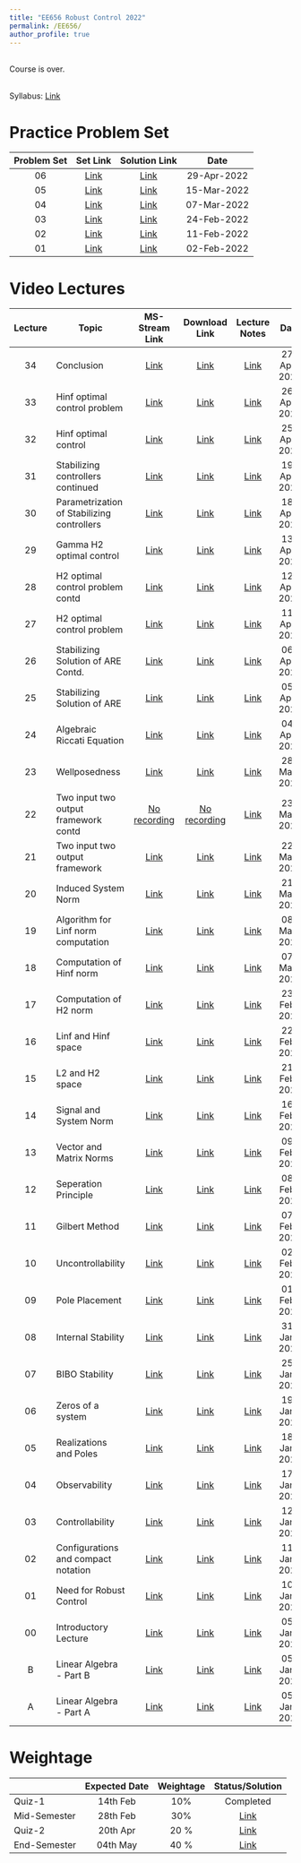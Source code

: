 ```yaml
---
title: "EE656 Robust Control 2022"
permalink: /EE656/
author_profile: true
---
```

<br> Course is over.

<br> Syllabus: <a href="https://iitg.ac.in/eee/electsyl.html#EE656">Link</a> 

Practice Problem Set
=======

<table>
<thead>
  <tr>
    <th><center>Problem Set</center></th>
    <th><center>Set Link</center></th>
    <th><center>Solution Link</center></th>
    <th><center>Date</center></th>	  
 </tr>
</thead>
<tbody>
<tr>
    <td><center>06</center></td>
    <td><center><a href="https://iitgoffice.sharepoint.com/:b:/r/sites/Grp_EE656Robust_Control_Jan-May2022/Shared%20Documents/General/Problem%20Sets/ProblemSet-06.pdf?csf=1&web=1&e=6ZLsLI">Link</a> </center></td>
    <td><center><a href="https://iitgoffice.sharepoint.com/:b:/r/sites/Grp_EE656Robust_Control_Jan-May2022/Shared%20Documents/General/Problem%20Sets/ProblemSet-06%20Solution.pdf?csf=1&web=1&e=hR4AUd">Link</a></center></td>
    <td><center>29-Apr-2022</center></td>	
</tr>
<tr>
    <td><center>05</center></td>
    <td><center><a href="https://iitgoffice.sharepoint.com/:b:/r/sites/Grp_EE656Robust_Control_Jan-May2022/Shared%20Documents/General/Problem%20Sets/ProblemSet-05.pdf?csf=1&web=1&e=6ZLsLI">Link</a> </center></td>
    <td><center><a href="https://iitgoffice.sharepoint.com/:b:/r/sites/Grp_EE656Robust_Control_Jan-May2022/Shared%20Documents/General/Problem%20Sets/ProblemSet-05%20Solution.pdf?csf=1&web=1&e=ftLDLX">Link</a></center></td>
    <td><center>15-Mar-2022</center></td>	
</tr>
<tr>
    <td><center>04</center></td>
    <td><center><a href="https://iitgoffice.sharepoint.com/:b:/r/sites/Grp_EE656Robust_Control_Jan-May2022/Shared%20Documents/General/Problem%20Sets/ProblemSet-04.pdf?csf=1&web=1&e=6ZLsLI">Link</a> </center></td>
    <td><center><a href="https://iitgoffice.sharepoint.com/:b:/r/sites/Grp_EE656Robust_Control_Jan-May2022/Shared%20Documents/General/Problem%20Sets/ProblemSet-04%20Solution.pdf?csf=1&web=1&e=ftLDLX">Link</a></center></td>
    <td><center>07-Mar-2022</center></td>	
</tr>
<tr>
    <td><center>03</center></td>
    <td><center><a href="https://iitgoffice.sharepoint.com/:b:/r/sites/Grp_EE656Robust_Control_Jan-May2022/Shared%20Documents/General/Problem%20Sets/ProblemSet-03.pdf?csf=1&web=1&e=PMPRc2">Link</a> </center></td>
    <td><center><a href="https://iitgoffice.sharepoint.com/:b:/r/sites/Grp_EE656Robust_Control_Jan-May2022/Shared%20Documents/General/Problem%20Sets/ProblemSet-03%20Solution.pdf?csf=1&web=1&e=vRKe2a">Link</a></center></td>
    <td><center>24-Feb-2022</center></td>	
</tr>
<tr>
    <td><center>02</center></td>
    <td><center><a href="https://iitgoffice.sharepoint.com/:b:/r/sites/Grp_EE656Robust_Control_Jan-May2022/Shared%20Documents/General/Problem%20Sets/ProblemSet-02.pdf?csf=1&web=1&e=PMPRc2">Link</a> </center></td>
    <td><center><a href="https://iitgoffice.sharepoint.com/:b:/r/sites/Grp_EE656Robust_Control_Jan-May2022/Shared%20Documents/General/Problem%20Sets/ProblemSet-02%20Solution.pdf?csf=1&web=1&e=wjONBN">Link</a></center></td>
    <td><center>11-Feb-2022</center></td>	
</tr>
<tr>
    <td><center>01</center></td>
    <td><center><a href="https://iitgoffice.sharepoint.com/:b:/r/sites/Grp_EE656Robust_Control_Jan-May2022/Shared%20Documents/General/Problem%20Sets/ProblemSet-01.pdf?csf=1&web=1&e=PMPRc2">Link</a> </center></td>
    <td><center><a href="https://iitgoffice.sharepoint.com/:b:/r/sites/Grp_EE656Robust_Control_Jan-May2022/Shared%20Documents/General/Problem%20Sets/ProblemSet-01%20Solution.pdf?csf=1&web=1&e=wjONBN">Link</a></center></td>
    <td><center>02-Feb-2022</center></td>	
</tr>
</tbody>
</table>


Video Lectures
=======
<table>
<thead>
  <tr>
    <th><center>Lecture</center></th>
    <th>Topic</th>
    <th><center>MS-Stream Link</center></th>
    <th><center>Download Link</center></th>
    <th><center>Lecture Notes</center></th>
    <th><center>Date</center></th>	  
 </tr>
</thead>
<tbody>
<tr>
    <td><center>34</center></td>
    <td>Conclusion</td>
    <td><center><a href="https://web.microsoftstream.com/video/9a7781dd-5378-46b5-a364-c6242a8e0bd2">Link</a> </center></td>
    <td><center><a href="https://iitgoffice.sharepoint.com/:v:/r/sites/Grp_EE656Robust_Control_Jan-May2022/Shared%20Documents/General/Recordings/EE656%20Lecture34%20Conclusion.mkv?csf=1&web=1&e=1wIaKO">Link</a> </center></td>
    <td><center><a href="https://iitgoffice.sharepoint.com/:b:/r/sites/Grp_EE656Robust_Control_Jan-May2022/Class%20Materials/Lecture%2034%20Conclusion.pdf?csf=1&web=1&e=e5b4Ev">Link</a> </center></td>
    <td><center>27-Apr-2022</center></td>	
</tr>
<tr>
    <td><center>33</center></td>
    <td>Hinf optimal control problem</td>
    <td><center><a href="https://web.microsoftstream.com/video/2a55478a-9d6e-429b-99ac-e228f1f4e5e1">Link</a> </center></td>
    <td><center><a href="https://iitgoffice.sharepoint.com/:v:/r/sites/Grp_EE656Robust_Control_Jan-May2022/Shared%20Documents/General/Recordings/EE656%20Lecture%2033%20Hinf%20Optimal%20Control%20Problem.mkv?csf=1&web=1&e=mqCTrm">Link</a> </center></td>
    <td><center><a href="https://iitgoffice.sharepoint.com/:b:/r/sites/Grp_EE656Robust_Control_Jan-May2022/Class%20Materials/Lecture%2033%20Hinf%20Optimal%20Control%20Problem.pdf?csf=1&web=1&e=iYiVdc">Link</a> </center></td>
    <td><center>26-Apr-2022</center></td>	
</tr>
<tr>
    <td><center>32</center></td>
    <td>Hinf optimal control</td>
    <td><center><a href="https://web.microsoftstream.com/video/7e8f7f08-8a17-4474-9adf-c0b5920ad006">Link</a> </center></td>
    <td><center><a href="https://iitgoffice.sharepoint.com/:b:/r/sites/Grp_EE656Robust_Control_Jan-May2022/Class%20Materials/Lecture%2032%20Hinf%20Optimal%20Control.pdf?csf=1&web=1&e=Us4nuS">Link</a> </center></td>
    <td><center><a href="https://iitgoffice.sharepoint.com/:b:/r/sites/Grp_EE656Robust_Control_Jan-May2022/Class%20Materials/Lecture%2032%20Hinf%20Optimal%20Control.pdf?csf=1&web=1&e=liQuLw">Link</a> </center></td>
    <td><center>25-Apr-2022</center></td>	
</tr>
<tr>
    <td><center>31</center></td>
    <td>Stabilizing controllers continued</td>
    <td><center><a href="https://web.microsoftstream.com/video/541216b3-7efb-4993-adac-9e5004e9be57">Link</a> </center></td>
    <td><center><a href="https://iitgoffice.sharepoint.com/:v:/r/sites/Grp_EE656Robust_Control_Jan-May2022/Shared%20Documents/General/Recordings/EE656%20Lecture%2031%20Parametrization%20of%20Stabilizing%20controllers%20(State-space).mkv?csf=1&web=1&e=dsMjAR">Link</a> </center></td>
	<td><center><a href="https://iitgoffice.sharepoint.com/:b:/r/sites/Grp_EE656Robust_Control_Jan-May2022/Class%20Materials/Lecture%2031%20Parametrization%20of%20Stabilizing%20controllers%20(State-space).pdf?csf=1&web=1&e=y0Lp6G">Link</a> </center></td>
    <td><center>19-Apr-2022</center></td>	
</tr>
<tr>
    <td><center>30</center></td>
    <td>Parametrization of Stabilizing controllers</td>
    <td><center><a href="https://web.microsoftstream.com/video/e0b59dee-5d42-44dd-8df3-6e4c19e2eb16">Link</a> </center></td>
    <td><center><a href="https://iitgoffice.sharepoint.com/:v:/r/sites/Grp_EE656Robust_Control_Jan-May2022/Shared%20Documents/General/Recordings/EE%20656%20Lecture%2030%20Parametrization%20of%20Stabilizing%20controllers.mkv?csf=1&web=1&e=Qt43OW">Link</a> </center></td>
	<td><center><a href="https://iitgoffice.sharepoint.com/:b:/r/sites/Grp_EE656Robust_Control_Jan-May2022/Class%20Materials/Lecture%2030%20Parametrization%20of%20Stabilizing%20controllers.pdf?csf=1&web=1&e=bfyhxg">Link</a> </center></td>
    <td><center>18-Apr-2022</center></td>	
</tr>
<tr>
    <td><center>29</center></td>
    <td>Gamma H2 optimal control</td>
    <td><center><a href="https://web.microsoftstream.com/video/4023dbce-3b82-42ac-88ff-0c74f60660b8">Link</a> </center></td>
    <td><center><a href="https://iitgoffice.sharepoint.com/:v:/r/sites/Grp_EE656Robust_Control_Jan-May2022/Shared%20Documents/General/Recordings/EE656%20Lecture%2029%20gamma%20H2%20optimal%20control.mkv?csf=1&web=1&e=stLgSI">Link</a> </center></td>
	<td><center><a href="https://iitgoffice.sharepoint.com/:b:/r/sites/Grp_EE656Robust_Control_Jan-May2022/Class%20Materials/Lecture%2029%20Gamma%20H2%20optimal%20control.pdf?csf=1&web=1&e=kjlzoh">Link</a> </center></td>
    <td><center>13-Apr-2022</center></td>	
</tr>
<tr>
    <td><center>28</center></td>
    <td>H2 optimal control problem contd</td>
    <td><center><a href="https://web.microsoftstream.com/video/6cffbb64-e090-4dd8-97f0-689d9eea2bf5">Link</a> </center></td>
    <td><center><a href="https://iitgoffice.sharepoint.com/:v:/r/sites/Grp_EE656Robust_Control_Jan-May2022/Shared%20Documents/General/Recordings/EE656%20Lecture%2028%20H2%20Optimal%20Control%20Contd..mp4?csf=1&web=1&e=z466t8">Link</a> </center></td>
    <td><center><a href="https://iitgoffice.sharepoint.com/:b:/r/sites/Grp_EE656Robust_Control_Jan-May2022/Class%20Materials/Lecture%2028%20H2%20optimal%20control%20problem%20cont.pdf?csf=1&web=1&e=mFjcSi">Link</a> </center></td>
    <td><center>12-Apr-2022</center></td>	
</tr>
<tr>
    <td><center>27</center></td>
    <td>H2 optimal control problem</td>
    <td><center><a href="https://web.microsoftstream.com/video/acdb8797-f86e-42f4-a7b2-c68be2165877">Link</a> </center></td>
    <td><center><a href="https://iitgoffice.sharepoint.com/:v:/r/sites/Grp_EE656Robust_Control_Jan-May2022/Shared%20Documents/General/Recordings/EE656%20Lecture27%20H2_Optimal_Control_Problem.mp4?csf=1&web=1&e=hVgXoH">Link</a> </center></td>
    <td><center><a href="https://iitgoffice.sharepoint.com/:b:/r/sites/Grp_EE656Robust_Control_Jan-May2022/Class%20Materials/Lecture%2027%20H2%20optimal%20control%20problem.pdf?csf=1&web=1&e=qa3vt3">Link</a> </center></td>
    <td><center>11-Apr-2022</center></td>	
</tr>
<tr>
    <td><center>26</center></td>
    <td>Stabilizing Solution of ARE Contd.</td>
    <td><center><a href="https://web.microsoftstream.com/video/b6d4233e-b09b-47e4-9b6a-a5530444a09c">Link</a> </center></td>
    <td><center><a href="https://iitgoffice.sharepoint.com/:v:/r/sites/Grp_EE656Robust_Control_Jan-May2022/Shared%20Documents/General/Recordings/EE656%20Lecture26%20Stabilizing%20Solution%20of%20ARE%20contd..mp4?csf=1&web=1&e=jfBWT9">Link</a> </center></td>
    <td><center><a href="https://iitgoffice.sharepoint.com/:b:/r/sites/Grp_EE656Robust_Control_Jan-May2022/Class%20Materials/Lecture%2026%20Stabilitizing%20solutions%20of%20ARE%20contd.pdf?csf=1&web=1&e=0sgdWY">Link</a> </center></td>
    <td><center>06-Apr-2022</center></td>	
</tr>
<tr>
    <td><center>25</center></td>
    <td>Stabilizing Solution of ARE</td>
    <td><center><a href="https://web.microsoftstream.com/video/b1ca35af-d4e2-47b5-a7c9-8a5207a4cdfa">Link</a> </center></td>
    <td><center><a href="https://iitgoffice.sharepoint.com/:v:/r/sites/Grp_EE656Robust_Control_Jan-May2022/Shared%20Documents/General/Recordings/EE656%20Lecture%2025%20Stabilizing%20solution%20of%20ARE.mp4?csf=1&web=1&e=PTax81">Link</a> </center></td>
    <td><center><a href="https://iitgoffice.sharepoint.com/:b:/r/sites/Grp_EE656Robust_Control_Jan-May2022/Class%20Materials/Lecture%2025%20Stabilizing%20solution%20of%20ARE.pdf?csf=1&web=1&e=WtEp1t">Link</a> </center></td>
    <td><center>05-Apr-2022</center></td>	
</tr>
<tr>
    <td><center>24</center></td>
    <td>Algebraic Riccati Equation</td>
    <td><center><a href="https://web.microsoftstream.com/video/7d99c669-8973-42e0-b762-01e9e5a8c508">Link</a> </center></td>
    <td><center><a href="https://iitgoffice.sharepoint.com/:v:/r/sites/Grp_EE656Robust_Control_Jan-May2022/Shared%20Documents/General/Recordings/EE656%20Lecture24%20Algebraic%20Riccati%20Equation.mp4?csf=1&web=1&e=0CS6nJ">Link</a> </center></td>
    <td><center><a href="https://iitgoffice.sharepoint.com/:b:/r/sites/Grp_EE656Robust_Control_Jan-May2022/Class%20Materials/Lecture%2024%20Algebraic%20Riccati%20Equation.pdf?csf=1&web=1&e=qdMnse">Link</a> </center></td>
    <td><center>04-Apr-2022</center></td>	
</tr>
<tr>
    <td><center>23</center></td>
    <td>Wellposedness</td>
    <td><center><a href="https://web.microsoftstream.com/video/3a4803a3-4682-4f5a-9750-73af5dcbc2dc">Link</a> </center></td>
    <td><center><a href="https://iitgoffice.sharepoint.com/:v:/r/sites/Grp_EE656Robust_Control_Jan-May2022/Shared%20Documents/General/Recordings/EE656%20Lecture%2023%20Wellposedness.mkv?csf=1&web=1&e=QhcuRz">Link</a> </center></td>
    <td><center><a href="https://iitgoffice.sharepoint.com/:b:/r/sites/Grp_EE656Robust_Control_Jan-May2022/Class%20Materials/Lecture%2023%20Wellposedness.pdf?csf=1&web=1&e=Kvf5VE">Link</a> </center></td>
    <td><center>28-Mar-2022</center></td>	
</tr>
<tr>
    <td><center>22</center></td>
    <td>Two input two output framework contd</td>
    <td><center><a href="">No recording</a> </center></td>
    <td><center><a href="">No recording</a> </center></td>
    <td><center><a href="https://iitgoffice.sharepoint.com/:b:/r/sites/Grp_EE656Robust_Control_Jan-May2022/Class%20Materials/Lecture%2022%202-ip%202-op%20framework%20contd.pdf?csf=1&web=1&e=gzUKjm">Link</a> </center></td>
    <td><center>23-Mar-2022</center></td>	
</tr>
<tr>
    <td><center>21</center></td>
    <td>Two input two output framework</td>
    <td><center><a href="https://web.microsoftstream.com/video/31fd70f3-ec21-4f4c-903a-35f8cb1142ca">Link</a> </center></td>
    <td><center><a href="https://iitgoffice.sharepoint.com/:v:/r/sites/Grp_EE656Robust_Control_Jan-May2022/Shared%20Documents/General/Recordings/EE%20656%20Lecture21%20Two-ip%20two-op%20framework.mp4?csf=1&web=1&e=C9TVoW">Link</a> </center></td>
    <td><center><a href="https://iitgoffice.sharepoint.com/:b:/r/sites/Grp_EE656Robust_Control_Jan-May2022/Class%20Materials/Lecture%2021%20Two-ip%20two-op%20framework.pdf?csf=1&web=1&e=bShTco">Link</a> </center></td>
    <td><center>22-Mar-2022</center></td>	
</tr>
<tr>
    <td><center>20</center></td>
    <td>Induced System Norm</td>
    <td><center><a href="https://web.microsoftstream.com/video/8dd788a4-3b4c-41d8-b284-434c825d228a">Link</a> </center></td>
    <td><center><a href="https://iitgoffice.sharepoint.com/:v:/r/sites/Grp_EE656Robust_Control_Jan-May2022/Shared%20Documents/General/Recordings/EE656%20Lecture20%20Induced%20System%20Norm.mkv?csf=1&web=1&e=YX3FgH">Link</a> </center></td>
    <td><center><a href="https://iitgoffice.sharepoint.com/:b:/r/sites/Grp_EE656Robust_Control_Jan-May2022/Class%20Materials/Lecture%2020%20Induced%20System%20Norm.pdf?csf=1&web=1&e=7hZPIq">Link</a> </center></td>
    <td><center>21-Mar-2022</center></td>	
</tr>
<tr>
    <td><center>19</center></td>
    <td>Algorithm for Linf norm computation</td>
    <td><center><a href="https://web.microsoftstream.com/video/a50c9fef-09a0-4351-9de4-9f2c9bec42d3">Link</a> </center></td>
    <td><center><a href="https://iitgoffice.sharepoint.com/:v:/r/sites/Grp_EE656Robust_Control_Jan-May2022/Shared%20Documents/General/Recordings/EE656%20Lecture%2019%20Algorithm%20for%20Linf%20norm%20computation.mp4?csf=1&web=1&e=BUmHvC">Link</a> </center></td>
    <td><center><a href="https://iitgoffice.sharepoint.com/:b:/r/sites/Grp_EE656Robust_Control_Jan-May2022/Class%20Materials/Lecture19%20Algorithm%20for%20Linf%20norm%20computation.pdf?csf=1&web=1&e=5gQ9mF">Link</a> </center></td>
    <td><center>08-Mar-2022</center></td>	
</tr>
<tr>
    <td><center>18</center></td>
    <td>Computation of Hinf norm</td>
    <td><center><a href="https://web.microsoftstream.com/video/2c344fa2-82df-4aba-9f37-ccbcc443576c">Link</a> </center></td>
    <td><center><a href="https://iitgoffice.sharepoint.com/:v:/r/sites/Grp_EE656Robust_Control_Jan-May2022/Shared%20Documents/General/Recordings/EE656%20Lecture18%20Computation%20of%20Linf%20norm.mp4?csf=1&web=1&e=Ph8PmU">Link</a> </center></td>
    <td><center><a href="https://iitgoffice.sharepoint.com/:b:/r/sites/Grp_EE656Robust_Control_Jan-May2022/Class%20Materials/Lecture%2018%20Computation%20of%20Linf%20norm.pdf?csf=1&web=1&e=DhuCVK">Link</a> </center></td>
    <td><center>07-Mar-2022</center></td>	
</tr>
<tr>
    <td><center>17</center></td>
    <td>Computation of H2 norm</td>
    <td><center><a href="https://web.microsoftstream.com/video/53fbb141-0743-42c7-ba1a-d9f571a4a804">Link</a> </center></td>
    <td><center><a href="https://iitgoffice.sharepoint.com/:v:/r/sites/Grp_EE656Robust_Control_Jan-May2022/Shared%20Documents/General/Recordings/EE656%20Lecture17%20Computation%20of%20H2norm.mp4?csf=1&web=1&e=QkgK0I">Link</a> </center></td>
    <td><center><a href="https://iitgoffice.sharepoint.com/:b:/r/sites/Grp_EE656Robust_Control_Jan-May2022/Class%20Materials/Lecture%2017%20Computation%20of%20H2norm.pdf?csf=1&web=1&e=e3lddk">Link</a> </center></td>
    <td><center>23-Feb-2022</center></td>	
</tr>
<tr>
    <td><center>16</center></td>
    <td>Linf and Hinf space</td>
    <td><center><a href="https://web.microsoftstream.com/video/f2738736-65ae-43a2-8a78-f385832103e2">Link</a> </center></td>
    <td><center><a href="https://iitgoffice.sharepoint.com/:v:/r/sites/Grp_EE656Robust_Control_Jan-May2022/Shared%20Documents/General/Recordings/EE656%20Lecture16%20Linf%20and%20Hinf%20space.mp4?csf=1&web=1&e=gzmtjX">Link</a> </center></td>
    <td><center><a href="https://iitgoffice.sharepoint.com/:b:/r/sites/Grp_EE656Robust_Control_Jan-May2022/Class%20Materials/Lecture%2016%20Linf%20and%20Hinf%20space.pdf?csf=1&web=1&e=RF2uek">Link</a> </center></td>
    <td><center>22-Feb-2022</center></td>	
</tr>
<tr>
    <td><center>15</center></td>
    <td>L2 and H2 space</td>
    <td><center><a href="https://web.microsoftstream.com/video/1afb3865-1afa-4956-a2d7-567169f2f112">Link</a> </center></td>
    <td><center><a href="https://iitgoffice.sharepoint.com/:v:/r/sites/Grp_EE656Robust_Control_Jan-May2022/Shared%20Documents/General/Recordings/EE656%20Lecture15%20L2%20and%20H2%20space.mp4?csf=1&web=1&e=oukBDa">Link</a> </center></td>
    <td><center><a href="https://iitgoffice.sharepoint.com/:b:/r/sites/Grp_EE656Robust_Control_Jan-May2022/Class%20Materials/Lecture%2015%20L2%20and%20H2%20space.pdf?csf=1&web=1&e=Ug1aTj">Link</a> </center></td>
    <td><center>21-Feb-2022</center></td>	
</tr>
<tr>
    <td><center>14</center></td>
    <td>Signal and System Norm</td>
    <td><center><a href="https://web.microsoftstream.com/video/359c6b23-4a1e-4db2-8142-24a6c751e116">Link</a> </center></td>
    <td><center><a href="https://iitgoffice.sharepoint.com/:v:/r/sites/Grp_EE656Robust_Control_Jan-May2022/Shared%20Documents/General/Recordings/EE656%20Lecture14%20Signal%20and%20System%20Norm.mp4?csf=1&web=1&e=8vh558">Link</a> </center></td>
    <td><center><a href="https://iitgoffice.sharepoint.com/:b:/r/sites/Grp_EE656Robust_Control_Jan-May2022/Class%20Materials/Lecture%2014%20Signal%20and%20System%20Norms.pdf?csf=1&web=1&e=58g7NC">Link</a> </center></td>
    <td><center>16-Feb-2022</center></td>	
</tr>
<tr>
    <td><center>13</center></td>
    <td>Vector and Matrix Norms</td>
    <td><center><a href="https://web.microsoftstream.com/video/ce7b932f-9986-46fa-926f-f3a7a524cd0c">Link</a> </center></td>
    <td><center><a href="https://iitgoffice.sharepoint.com/:v:/r/sites/Grp_EE656Robust_Control_Jan-May2022/Shared%20Documents/General/Recordings/EE656%20Lecture13%20Vector%20and%20Matrix%20Norms.mp4?csf=1&web=1&e=gDAZcZ">Link</a> </center></td>
    <td><center><a href="https://iitgoffice.sharepoint.com/:b:/r/sites/Grp_EE656Robust_Control_Jan-May2022/Class%20Materials/Lecture%2013%20Vector%20and%20Matrix%20Norms.pdf?csf=1&web=1&e=arjQo8">Link</a> </center></td>
    <td><center>09-Feb-2022</center></td>	
</tr>
<tr>
    <td><center>12</center></td>
    <td>Seperation Principle</td>
    <td><center><a href="https://web.microsoftstream.com/video/aee935a1-7dc0-4343-9623-adf399b5b0e3">Link</a> </center></td>
    <td><center><a href="https://iitgoffice.sharepoint.com/:v:/r/sites/Grp_EE656Robust_Control_Jan-May2022/Shared%20Documents/General/Recordings/Lecture12%20Seperation%20Principle.mp4?csf=1&web=1&e=FKorFU">Link</a> </center></td>
    <td><center><a href="https://iitgoffice.sharepoint.com/:b:/r/sites/Grp_EE656Robust_Control_Jan-May2022/Class%20Materials/Lecture%2012%20Seperation%20Principle.pdf?csf=1&web=1&e=i8DaVo">Link</a> </center></td>
    <td><center>08-Feb-2022</center></td>	
</tr>
<tr>
    <td><center>11</center></td>
    <td>Gilbert Method</td>
    <td><center><a href="https://web.microsoftstream.com/video/8d7f65f3-bb44-4d65-a467-7e43b7b53eaf">Link</a> </center></td>
    <td><center><a href="https://iitgoffice.sharepoint.com/:v:/r/sites/Grp_EE656Robust_Control_Jan-May2022/Shared%20Documents/General/Recordings/Lecture11%20Gilbert%20Method.mp4?csf=1&web=1&e=BzU8Td">Link</a> </center></td>
    <td><center><a href="https://iitgoffice.sharepoint.com/:b:/r/sites/Grp_EE656Robust_Control_Jan-May2022/Class%20Materials/Lecture%2011%20Gilbert%20Method.pdf?csf=1&web=1&e=chnJcH">Link</a> </center></td>
    <td><center>07-Feb-2022</center></td>	
</tr>
<tr>
    <td><center>10</center></td>
    <td>Uncontrollability</td>
    <td><center><a href="https://web.microsoftstream.com/video/7c69aabe-34c8-4a83-bc62-c21ec77f1c32">Link</a> </center></td>
    <td><center><a href="https://iitgoffice.sharepoint.com/:v:/r/sites/Grp_EE656Robust_Control_Jan-May2022/Shared%20Documents/General/Recordings/EE656%20Lecture10%20Uncontrollability%20.mp4?csf=1&web=1&e=N6jPCH">Link</a> </center></td>
    <td><center><a href="https://iitgoffice.sharepoint.com/:b:/r/sites/Grp_EE656Robust_Control_Jan-May2022/Class%20Materials/Lecture%2010%20Uncontrollability.pdf?csf=1&web=1&e=gM4wrE">Link</a> </center></td>
    <td><center>02-Feb-2022</center></td>	
</tr>
<tr>
    <td><center>09</center></td>
    <td>Pole Placement</td>
    <td><center><a href="https://web.microsoftstream.com/video/17c9f98e-0994-49ae-9b63-ba80b6e4c5f2">Link</a> </center></td>
    <td><center><a href="https://iitgoffice.sharepoint.com/:v:/r/sites/Grp_EE656Robust_Control_Jan-May2022/Shared%20Documents/General/Recordings/EE656%20Lecture09%20Pole%20Placement.mp4?csf=1&web=1&e=M8brk3">Link</a> </center></td>
    <td><center><a href="https://iitgoffice.sharepoint.com/:b:/r/sites/Grp_EE656Robust_Control_Jan-May2022/Class%20Materials/Lecture%2009%20Pole%20Placement.pdf?csf=1&web=1&e=slajQR">Link</a> </center></td>
    <td><center>01-Feb-2022</center></td>	
</tr>
<tr>
    <td><center>08</center></td>
    <td>Internal Stability</td>
    <td><center><a href="https://web.microsoftstream.com/video/9a583622-9f66-4001-b9fe-3fec47e9be9c">Link</a> </center></td>
    <td><center><a href="https://iitgoffice.sharepoint.com/:v:/r/sites/Grp_EE656Robust_Control_Jan-May2022/Shared%20Documents/General/Recordings/EE656%20Lecture08%20Internal%20Stability.mp4?csf=1&web=1&e=nWXgw7">Link</a> </center></td>
    <td><center><a href="https://iitgoffice.sharepoint.com/:b:/r/sites/Grp_EE656Robust_Control_Jan-May2022/Class%20Materials/Lecture%2008%20Internal%20Stability.pdf?csf=1&web=1&e=eu1CI1">Link</a> </center></td>
    <td><center>31-Jan-2022</center></td>	
</tr>
<tr>
    <td><center>07</center></td>
    <td>BIBO Stability</td>
    <td><center><a href="https://web.microsoftstream.com/video/2ba0fdb6-b1fb-4d03-b105-25c5b0215bcf">Link</a> </center></td>
    <td><center><a href="https://iitgoffice.sharepoint.com/:v:/r/sites/Grp_EE656Robust_Control_Jan-May2022/Shared%20Documents/General/Recordings/EE656%20Lecture07%20BIBO%20Stability.mp4?csf=1&web=1&e=vO1aRo">Link</a> </center></td>
    <td><center><a href="https://iitgoffice.sharepoint.com/:b:/r/sites/Grp_EE656Robust_Control_Jan-May2022/Class%20Materials/Lecture%2007%20BIBO%20Stability.pdf?csf=1&web=1&e=qBZNQS">Link</a> </center></td>
    <td><center>25-Jan-2022</center></td>	
</tr>
<tr>
    <td><center>06</center></td>
    <td>Zeros of a system</td>
    <td><center><a href="https://web.microsoftstream.com/video/65cfa2f9-60c6-4d45-8579-7af77d20509a">Link</a> </center></td>
    <td><center><a href="https://iitgoffice.sharepoint.com/:b:/r/sites/Grp_EE656Robust_Control_Jan-May2022/Class%20Materials/Lecture%2006%20Zeros%20of%20a%20system.pdf?csf=1&web=1&e=FpyDqa">Link</a> </center></td>
    <td><center><a href="https://iitgoffice.sharepoint.com/:v:/r/sites/Grp_EE656Robust_Control_Jan-May2022/Shared%20Documents/General/Recordings/EE656%20Lecture06%20Zeros%20of%20a%20system.mp4?csf=1&web=1&e=g3CeA9">Link</a> </center></td>
    <td><center>19-Jan-2022</center></td>	
</tr>
<tr>
    <td><center>05</center></td>
    <td>Realizations and Poles</td>
    <td><center><a href="https://web.microsoftstream.com/video/d8f9d9dd-09be-4ef8-9518-acdc8044face">Link</a> </center></td>
    <td><center><a href="https://iitgoffice.sharepoint.com/:v:/r/sites/Grp_EE656Robust_Control_Jan-May2022/Shared%20Documents/General/Recordings/EE656%20Lecture05%20Realizations%20and%20Poles.mp4?csf=1&web=1&e=sFHHqO">Link</a> </center></td>
    <td><center><a href="https://iitgoffice.sharepoint.com/:b:/r/sites/Grp_EE656Robust_Control_Jan-May2022/Class%20Materials/Lecture%2005%20Realizations%20and%20Poles.pdf?csf=1&web=1&e=7GIH3U">Link</a> </center></td>
    <td><center>18-Jan-2022</center></td>	
</tr>
<tr>
    <td><center>04</center></td>
    <td>Observability</td>
    <td><center><a href="https://web.microsoftstream.com/video/4ab1c283-dea1-40d7-8573-4254e70b39c9">Link</a> </center></td>
    <td><center><a href="https://iitgoffice.sharepoint.com/:v:/r/sites/Grp_EE656Robust_Control_Jan-May2022/Shared%20Documents/General/Recordings/EE656%20Lecture04%20Observability.mp4?csf=1&web=1&e=ffZlvd">Link</a> </center></td>
    <td><center><a href="https://iitgoffice.sharepoint.com/:b:/r/sites/Grp_EE656Robust_Control_Jan-May2022/Class%20Materials/Lecture%2004%20Observability.pdf?csf=1&web=1&e=OV5Y6L">Link</a> </center></td>
    <td><center>17-Jan-2022</center></td>	
</tr>
<tr>
    <td><center>03</center></td>
    <td>Controllability</td>
    <td><center><a href="https://web.microsoftstream.com/video/d6091e11-93d1-4256-af3e-e8f3ba130f02">Link</a> </center></td>
    <td><center><a href="https://iitgoffice.sharepoint.com/:v:/r/sites/Grp_EE656Robust_Control_Jan-May2022/Shared%20Documents/General/Recordings/EE656%20Lecture03%20Controllability.mp4?csf=1&web=1&e=Hpa3YH">Link</a> </center></td>
    <td><center><a href="https://iitgoffice.sharepoint.com/:b:/r/sites/Grp_EE656Robust_Control_Jan-May2022/Class%20Materials/Lecture%2003%20Controllability.pdf?csf=1&web=1&e=oVru1n">Link</a> </center></td>
    <td><center>12-Jan-2022</center></td>	
</tr>
<tr>
    <td><center>02</center></td>
    <td>Configurations and compact notation</td>
    <td><center><a href="https://web.microsoftstream.com/video/26e6d3af-7647-48a5-98be-402a78d74ee6">Link</a> </center></td>
    <td><center><a href="https://iitgoffice.sharepoint.com/:v:/r/sites/Grp_EE656Robust_Control_Jan-May2022/Shared%20Documents/General/Recordings/EE656%20Lecture02%20Configurations%20and%20Compact%20Notation.mp4?csf=1&web=1&e=RJngM7">Link</a> </center></td>
    <td><center><a href="https://iitgoffice.sharepoint.com/:b:/r/sites/Grp_EE656Robust_Control_Jan-May2022/Class%20Materials/Lecture%2002%20Configuration%20and%20compact%20form.pdf?csf=1&web=1&e=QHKxRO">Link</a> </center></td>
    <td><center>11-Jan-2022</center></td>	
</tr>
<tr>
    <td><center>01</center></td>
    <td>Need for Robust Control</td>
    <td><center><a href="https://web.microsoftstream.com/video/66331ccc-e19c-4ab6-a486-5250e287aaaa">Link</a> </center></td>
    <td><center><a href="https://iitgoffice.sharepoint.com/:v:/r/sites/Grp_EE656Robust_Control_Jan-May2022/Shared%20Documents/General/Recordings/EE656%20Lecture01%20Need%20for%20Robust%20Control.mp4?csf=1&web=1&e=8YpqS9">Link</a> </center></td>
    <td><center><a href="https://iitgoffice.sharepoint.com/:b:/r/sites/Grp_EE656Robust_Control_Jan-May2022/Class%20Materials/Lecture%2001%20Need%20for%20Robust%20Control.pdf?csf=1&web=1&e=HAzkeB">Link</a> </center></td>
    <td><center>10-Jan-2022</center></td>	
</tr>
<tr>
    <td><center>00</center></td>
    <td>Introductory Lecture</td>
    <td><center><a href="https://web.microsoftstream.com/video/84387097-b47b-4c9d-8527-c23fd7ca4743">Link</a> </center></td>
    <td><center><a href="https://iitgoffice.sharepoint.com/:v:/r/sites/Grp_EE656Robust_Control_Jan-May2022/Shared%20Documents/General/Recordings/EE656%20Lecture00%20Introductory%20Class.mp4?csf=1&web=1&e=HGsjfu">Link</a> </center></td>
    <td><center><a href="https://iitgoffice.sharepoint.com/:b:/r/sites/Grp_EE656Robust_Control_Jan-May2022/Class%20Materials/Lecture%2000%20Introductory%20Class.pdf?csf=1&web=1&e=E3wCw2">Link</a> </center></td>
    <td><center>05-Jan-2022</center></td>	
</tr>
<tr>
    <td><center>B</center></td>
    <td>Linear Algebra - Part B</td>
    <td><center><a href="https://web.microsoftstream.com/video/09762c79-5ce1-4076-a626-84b9202754ff">Link</a> </center></td>
    <td><center><a href="https://iitgoffice.sharepoint.com/:v:/r/sites/Grp_EE656Robust_Control_Jan-May2022/Shared%20Documents/General/Recordings/EE656%20Linear%20Algebra%20Part%20B.mkv?csf=1&web=1&e=yN4Aec">Link</a> </center></td>
    <td><center><a href="">Link</a> </center></td>
    <td><center>05-Jan-2022</center></td>	
</tr>
<tr>
    <td><center>A</center></td>
    <td>Linear Algebra - Part A</td>
    <td><center><a href="https://web.microsoftstream.com/video/ed50da35-a0a6-441c-b5e9-4ff294fab154">Link</a> </center></td>
    <td><center><a href="https://iitgoffice.sharepoint.com/:v:/r/sites/Grp_EE656Robust_Control_Jan-May2022/Shared%20Documents/General/Recordings/EE656%20Linear%20Algebra%20Part%20A.mkv?csf=1&web=1&e=ZdwH9i">Link</a> </center></td>
    <td><center><a href="">Link</a> </center></td>
    <td><center>05-Jan-2022</center></td>	
</tr>
</tbody>
</table>



Weightage
=======

<table>
<thead>
  <tr>
    <th></th>
    <th><center>Expected Date</center></th>
    <th><center>Weightage</center></th>
    <th><center>Status/Solution</center></th>
  </tr>
</thead>
<tbody>
   <tr>
    <td>Quiz-1</td>
    <td><center>14th Feb</center></td>
    <td><center>10%</center></td>
    <td><center>Completed</center></td>
  </tr>
  <tr>
    <td>Mid-Semester</td>
    <td><center>28th Feb</center></td>
    <td><center>30%</center></td>
    <td><center><a href="https://iitgoffice.sharepoint.com/:b:/r/sites/Grp_EE656Robust_Control_Jan-May2022/Shared%20Documents/General/Problem%20Sets/MidSem_Solution.pdf?csf=1&web=1&e=HeDYQ2">Link</a></center></td>
  </tr>
  <tr>
    <td>Quiz-2</td>
    <td><center>20th Apr</center></td>
    <td><center>20 %</center></td>
    <td><center><a href="https://iitgoffice.sharepoint.com/:b:/r/sites/Grp_EE656Robust_Control_Jan-May2022/Shared%20Documents/General/Problem%20Sets/Quiz02_Solution.pdf?csf=1&web=1&e=HeDYQ2">Link</a></center></td>
  </tr>
  <tr>
    <td>End-Semester</td>
    <td><center>04th May</center></td>
    <td><center>40 %</center></td>
    <td><center><a href="https://iitgoffice.sharepoint.com/:b:/r/sites/Grp_EE656Robust_Control_Jan-May2022/Shared%20Documents/General/Problem%20Sets/EndSemester_Solution.pdf?csf=1&web=1&e=j651gk">Link</a></center></td>
  </tr>
</tbody>
</table>